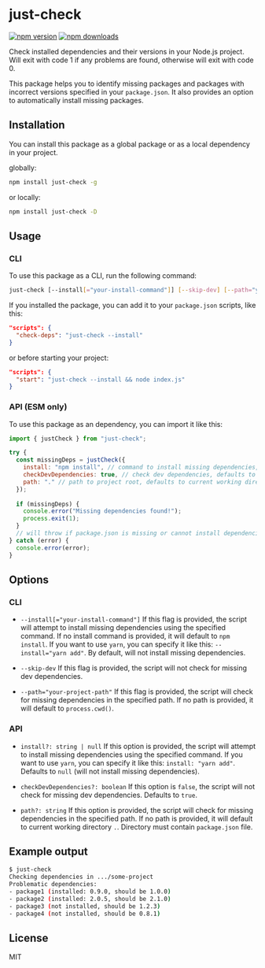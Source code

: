 # just-check

[![npm version](https://img.shields.io/npm/v/just-check.svg)](https://www.npmjs.com/package/just-check)
[![npm downloads](https://img.shields.io/npm/dw/just-check)](https://www.npmjs.com/package/just-check)

Check installed dependencies and their versions in your Node.js project. Will exit with code 1 if any problems are found, otherwise will exit with code 0.

This package helps you to identify missing packages and packages with incorrect versions specified in your `package.json`. It also provides an option to automatically install missing packages.

## Installation

You can install this package as a global package or as a local dependency in your project.

globally:
```bash
npm install just-check -g
```

or locally:

```bash
npm install just-check -D
```

## Usage

### CLI

To use this package as a CLI, run the following command:

```bash
just-check [--install[="your-install-command"]] [--skip-dev] [--path="your-project-path"]
```

If you installed the package, you can add it to your `package.json` scripts, like this:

```json
"scripts": {
  "check-deps": "just-check --install"
}
```

or before starting your project:

```json
"scripts": {
  "start": "just-check --install && node index.js"
}
```

### API (ESM only)

To use this package as an dependency, you can import it like this:

```js
import { justCheck } from "just-check";

try {
  const missingDeps = justCheck({
    install: "npm install", // command to install missing dependencies, defaults to `null`(no install)
    checkDevDependencies: true, // check dev dependencies, defaults to true
    path: "." // path to project root, defaults to current working directory
  });
  
  if (missingDeps) {
    console.error("Missing dependencies found!");
    process.exit(1);
  }
  // will throw if package.json is missing or cannot install dependencies
} catch (error) {
  console.error(error);
}
```

## Options

### CLI

- `--install[="your-install-command"]` If this flag is provided, the script will attempt to install missing dependencies using the specified command. If no install command is provided, it will default to `npm install`. If you want to use `yarn`, you can specify it like this: `--install="yarn add"`. By default, will not install missing dependencies.


- `--skip-dev` If this flag is provided, the script will not check for missing dev dependencies.


- `--path="your-project-path"` If this flag is provided, the script will check for missing dependencies in the specified path. If no path is provided, it will default to `process.cwd()`.

### API
- `install?: string | null` If this option is provided, the script will attempt to install missing dependencies using the specified command. If you want to use `yarn`, you can specify it like this: `install: "yarn add"`. Defaults to `null` (will not install missing dependencies).


- `checkDevDependencies?: boolean` If this option is `false`, the script will not check for missing dev dependencies. Defaults to `true`.


- `path?: string` If this option is provided, the script will check for missing dependencies in the specified path. If no path is provided, it will default to current working directory `.`. Directory must contain `package.json` file.

## Example output

```bash
$ just-check
Checking dependencies in .../some-project
Problematic dependencies:
- package1 (installed: 0.9.0, should be 1.0.0)
- package2 (installed: 2.0.5, should be 2.1.0)
- package3 (not installed, should be 1.2.3)
- package4 (not installed, should be 0.8.1)
```

## License

MIT
